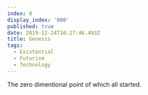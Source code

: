 ```yaml
---
index: 0
display_index: '000'
published: true
date: 2019-12-24T16:27:46.493Z
title: Genesis
tags:
  - Existential
  - Futurism
  - Technology
---
```

The zero dimentional point of which all started.
